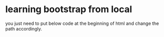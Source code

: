 # learning bootstrap from local
you just need to put below code at the beginning of html and change the path accordingly.
    <head>
       <title>App</title>
       <link rel="stylesheet" href=/home/ryu/git/bootstrap/css/bootstrap.min.css  type="text/css" />
       <link rel="stylesheet" href=/home/ryu/git/bootstrap/css/bootstrap.css  type="text/css" />
       <link rel="stylesheet" href=/home/ryu/git/bootstrap/scaffold.css  type="text/css" />
       <script src=/home/ryu/git/bootstrap/css/bootstrap.js type="text/javascript"></script>    
       <script src=/home/ryu/git/bootstrap/css/bootstrap.min.js type="text/javascript"></script>
       <script src=/home/ryu/git/bootstrap/jquery.js type="text/javascript"></script>
       <script src=/home/ryu/git/bootstrap/jquery.ujs.js type="text/javascript"></script>
       <script src=/home/ryu/git/bootstrap/home.js type="text/javascript"></script>
       <script src=/home/ryu/git/bootstrap/users.js type="text/javascript"></script>
     </head>